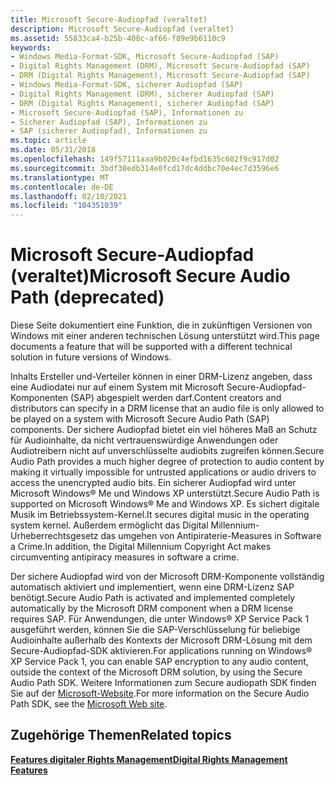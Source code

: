 ```yaml
---
title: Microsoft Secure-Audiopfad (veraltet)
description: Microsoft Secure-Audiopfad (veraltet)
ms.assetid: 55833ca4-b25b-408c-af66-f89e9b6110c9
keywords:
- Windows Media-Format-SDK, Microsoft Secure-Audiopfad (SAP)
- Digital Rights Management (DRM), Microsoft Secure-Audiopfad (SAP)
- DRM (Digital Rights Management), Microsoft Secure-Audiopfad (SAP)
- Windows Media-Format-SDK, sicherer Audiopfad (SAP)
- Digital Rights Management (DRM), sicherer Audiopfad (SAP)
- DRM (Digital Rights Management), sicherer Audiopfad (SAP)
- Microsoft Secure-Audiopfad (SAP), Informationen zu
- Sicherer Audiopfad (SAP), Informationen zu
- SAP (sicherer Audiopfad), Informationen zu
ms.topic: article
ms.date: 05/31/2018
ms.openlocfilehash: 149f57111aaa9b020c4efbd1635c602f9c917d02
ms.sourcegitcommit: 3bdf30edb314e0fcd17dc4ddbc70e4ec7d3596e6
ms.translationtype: MT
ms.contentlocale: de-DE
ms.lasthandoff: 02/10/2021
ms.locfileid: "104351039"
---
```

# <a name="microsoft-secure-audio-path-deprecated"></a><span data-ttu-id="c1c10-112">Microsoft Secure-Audiopfad (veraltet)</span><span class="sxs-lookup"><span data-stu-id="c1c10-112">Microsoft Secure Audio Path (deprecated)</span></span>

<span data-ttu-id="c1c10-113">Diese Seite dokumentiert eine Funktion, die in zukünftigen Versionen von Windows mit einer anderen technischen Lösung unterstützt wird.</span><span class="sxs-lookup"><span data-stu-id="c1c10-113">This page documents a feature that will be supported with a different technical solution in future versions of Windows.</span></span>

<span data-ttu-id="c1c10-114">Inhalts Ersteller und-Verteiler können in einer DRM-Lizenz angeben, dass eine Audiodatei nur auf einem System mit Microsoft Secure-Audiopfad-Komponenten (SAP) abgespielt werden darf.</span><span class="sxs-lookup"><span data-stu-id="c1c10-114">Content creators and distributors can specify in a DRM license that an audio file is only allowed to be played on a system with Microsoft Secure Audio Path (SAP) components.</span></span> <span data-ttu-id="c1c10-115">Der sichere Audiopfad bietet ein viel höheres Maß an Schutz für Audioinhalte, da nicht vertrauenswürdige Anwendungen oder Audiotreibern nicht auf unverschlüsselte audiobits zugreifen können.</span><span class="sxs-lookup"><span data-stu-id="c1c10-115">Secure Audio Path provides a much higher degree of protection to audio content by making it virtually impossible for untrusted applications or audio drivers to access the unencrypted audio bits.</span></span> <span data-ttu-id="c1c10-116">Ein sicherer Audiopfad wird unter Microsoft Windows® Me und Windows XP unterstützt.</span><span class="sxs-lookup"><span data-stu-id="c1c10-116">Secure Audio Path is supported on Microsoft Windows® Me and Windows XP.</span></span> <span data-ttu-id="c1c10-117">Es sichert digitale Musik im Betriebssystem-Kernel.</span><span class="sxs-lookup"><span data-stu-id="c1c10-117">It secures digital music in the operating system kernel.</span></span> <span data-ttu-id="c1c10-118">Außerdem ermöglicht das Digital Millennium-Urheberrechtsgesetz das umgehen von Antipiraterie-Measures in Software a Crime.</span><span class="sxs-lookup"><span data-stu-id="c1c10-118">In addition, the Digital Millennium Copyright Act makes circumventing antipiracy measures in software a crime.</span></span>

<span data-ttu-id="c1c10-119">Der sichere Audiopfad wird von der Microsoft DRM-Komponente vollständig automatisch aktiviert und implementiert, wenn eine DRM-Lizenz SAP benötigt.</span><span class="sxs-lookup"><span data-stu-id="c1c10-119">Secure Audio Path is activated and implemented completely automatically by the Microsoft DRM component when a DRM license requires SAP.</span></span> <span data-ttu-id="c1c10-120">Für Anwendungen, die unter Windows® XP Service Pack 1 ausgeführt werden, können Sie die SAP-Verschlüsselung für beliebige Audioinhalte außerhalb des Kontexts der Microsoft DRM-Lösung mit dem Secure-Audiopfad-SDK aktivieren.</span><span class="sxs-lookup"><span data-stu-id="c1c10-120">For applications running on Windows® XP Service Pack 1, you can enable SAP encryption to any audio content, outside the context of the Microsoft DRM solution, by using the Secure Audio Path SDK.</span></span> <span data-ttu-id="c1c10-121">Weitere Informationen zum Secure audiopath SDK finden Sie auf der [Microsoft-Website](/documentation/).</span><span class="sxs-lookup"><span data-stu-id="c1c10-121">For more information on the Secure Audio Path SDK, see the [Microsoft Web site](/documentation/).</span></span>

## <a name="related-topics"></a><span data-ttu-id="c1c10-122">Zugehörige Themen</span><span class="sxs-lookup"><span data-stu-id="c1c10-122">Related topics</span></span>

<dl> <dt>

[<span data-ttu-id="c1c10-123">**Features digitaler Rights Management**</span><span class="sxs-lookup"><span data-stu-id="c1c10-123">**Digital Rights Management Features**</span></span>](digital-rights-management-features.md)
</dt> </dl>

 

 
